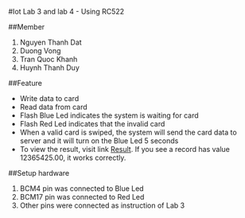 #Iot Lab 3 and lab 4 - Using RC522

##Member

1. Nguyen Thanh Dat
2. Duong Vong
3. Tran Quoc Khanh
4. Huynh Thanh Duy

##Feature

- Write data to card
- Read data from card
- Flash Blue Led indicates the system is waiting for card
- Flash Red Led indicates that the invalid card
- When a valid card is swiped, the system will send the card data to server and it will turn on the Blue Led 5 seconds
- To view the result, visit link [Result](link=http://demo1.chipfc.com/SensorValue/List/7). If you see a record has value 12365425.00, it works correctly.

##Setup hardware

1. BCM4 pin was connected to Blue Led
2. BCM17 pin was connected to Red Led
3. Other pins were connected as instruction of Lab 3